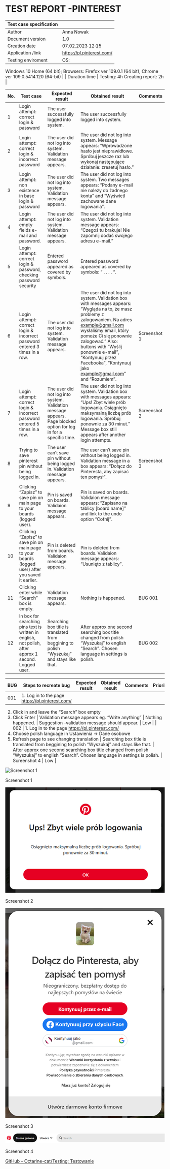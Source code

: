 # TEST REPORT -PINTEREST

| Test case specification |  |
| --- | --- |
| Author | Anna Nowak |
| Document version | 1.0 |
| Creation date | 07.02.2023 12:15 |
| Application /link | https://pl.pinterest.com/ |
| Testing enviroment | OS: 
Windows 10 Home (64 bit);
Browsers: 
Firefox ver 109.0.1 (64 bit),
Chrome ver 109.0.5414.120 (64-bit) |
| Duration time | Testing: 4h
Creating report: 2h |

| No. | Test case | Expected result | Obtained result | Comments |
| --- | --- | --- | --- | --- |
| 1 | Login attempt: correct login & password | The user successfully logged into system. | The user successfully logged into system. |  |
| 2 | Login attempt: correct login & incorrect password | The user did not log into system. Validation message appears. | The user did not log into system. Message appears: “Wprowadzone hasło jest nieprawidłowe. Spróbuj jeszcze raz lub wykonaj następujące działanie: zresetuj hasło.” |  |
| 3 | Login attempt: non existence in base login & password | The user did not log into system. Validation message appears. | The user did not log into system. Two messages appears: “Podany e-mail nie należy do żadnego konta” and “Wyświetl zachowane dane logowania”. |  |
| 4 | Login attempt: empty fields e-mail and password. | The user did not log into system. Validation message appears. | The user did not log into system. Validation message appears: “Czegoś tu brakuje! Nie zapomnij dodać swojego adresu e-mail.” |  |
| 5 | Login attempt: correct login & password, checking password security | Entered password appeared as covered by symbols. | Entered password appeared as covered by symbols: “ . . . . “. |  |
| 6 | Login attempt: correct login & incorrect password entered 3 times in a row. | The user did not log into system. Validation message appears. | The user did not log into system. Validation box with messages appears: “Wygląda na to, że masz problemy z zalogowaniem. Na adres example@gmail.com wysłaliśmy email, który pomoże Ci się ponownie zalogować.” Also: buttons with “Wyślij ponownie e-mail”, “Kontynuuj przez Facebooka”, “Kontynuuj jako example@gmail.com” and “Rozumiem”. | Screenshot 1 |
| 7 | Login attempt: correct login & incorrect password entered 5 times in a row. | The user did not log into system. Validation message appears. Page blocked option for log in for a specific time.  | The user did not log into system. Validation box with messages appears: “Ups! Zbyt wiele prób logowania. Osiągnięto maksymalną liczbę prób logowania. Spróbuj ponownie za 30 minut.” Message box still appears after another login attempts.  | Screenshot 2 |
| 8 | Trying to save pinterest pin without being logged in.  | The user can’t save pin without being logged in. Validation message appears. | The user can’t save pin without being logged in. Validation message in a box appears: “Dołącz do Pinteresta, aby zapisać ten pomysł”. | Screenshot 3 |
| 9 | Clicking “Zapisz” to save pin on main page to your boards (logged user). | Pin is saved on boards. Validaion message appears. | Pin is saved on boards. Validaion message appears: “Zapisano na tablicy [board name]” and link to the undo option “Cofnij”. |  |
| 10 | Clicking “Zapisz” to save pin on main page to your boards (logged user) after you saved it earlier.  | Pin is deleted from boards. Validaion message appears. | Pin is deleted from boards. Validaion message appears: “Usunięto z tablicy”. |  |
| 11 | Clicking enter while “Search” box is empty. | Validation message appears. | Nothing is happened.  | BUG 001 |
| 12 | In box for searching pins text is written in english, not polish, after approx 1 second. Logged user. | Searching box title is translated from beggining to polish “Wyszukaj” and stays like that. | After approx one second searching box title changed from polish “Wyszukaj” to english “Search”. Chosen language in settings is polish.  | BUG 002 |

| BUG | Steps to recreate bug | Expected result | Obtained result | Comments | Priority |
| --- | --- | --- | --- | --- | --- |
| 001 | 1. Log in to the page https://pl.pinterest.com/
2. Click in and leave the “Search” box empty
3. Click Enter  | Validation message appears eg. “Write anything” | Nothing happened. | Suggestion -validation message should appear. | Low |
| 002 | 1. Log in to the page https://pl.pinterest.com/
2. Choose polish language in Ustawienia → Dane osobowe
3. Refresh page to see changing translation | Searching box title is translated from beggining to polish “Wyszukaj” and stays like that. | After approx one second searching box title changed from polish “Wyszukaj” to english “Search”. Chosen language in settings is polish.  | Screenshot 4 | Low |

![Screenshot 1](TEST%20REPORT%20-PINTEREST%20805c23fceabf41d687c593542610d70c/Screenshot_12.png)

Screenshot 1

![Screenshot 2](TEST%20REPORT%20-PINTEREST%20805c23fceabf41d687c593542610d70c/Screenshot_1.png)

Screenshot 2

![Screenshot 3](TEST%20REPORT%20-PINTEREST%20805c23fceabf41d687c593542610d70c/Screenshot_3.png)

Screenshot 3

![Screenshot 4](TEST%20REPORT%20-PINTEREST%20805c23fceabf41d687c593542610d70c/Screenshot_4.png)

Screenshot 4

[GitHub - Octarine-cat/Testing: Testowanie](https://github.com/Octarine-cat/Testing)